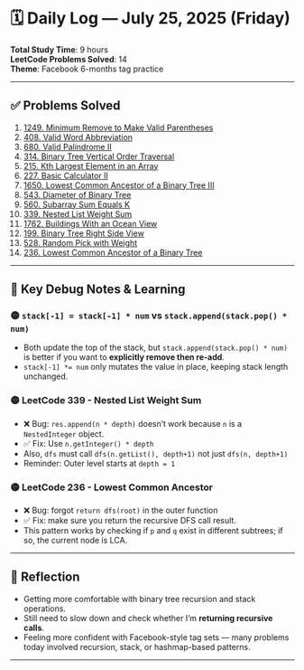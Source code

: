 # 🗓️ Daily Log — July 25, 2025 (Friday)  
**Total Study Time**: 9 hours  
**LeetCode Problems Solved**: 14  
**Theme**: Facebook 6-months tag practice  

---

## ✅ Problems Solved

1. [1249. Minimum Remove to Make Valid Parentheses](https://leetcode.com/problems/minimum-remove-to-make-valid-parentheses?envType=company&envId=facebook&favoriteSlug=facebook-six-months)
2. [408. Valid Word Abbreviation](https://leetcode.com/problems/valid-word-abbreviation?envType=company&envId=facebook&favoriteSlug=facebook-six-months)
3. [680. Valid Palindrome II](https://leetcode.com/problems/valid-palindrome-ii?envType=company&envId=facebook&favoriteSlug=facebook-six-months)
4. [314. Binary Tree Vertical Order Traversal](https://leetcode.com/problems/binary-tree-vertical-order-traversal?envType=company&envId=facebook&favoriteSlug=facebook-six-months)
5. [215. Kth Largest Element in an Array](https://leetcode.com/problems/kth-largest-element-in-an-array?envType=company&envId=facebook&favoriteSlug=facebook-six-months)
6. [227. Basic Calculator II](https://leetcode.com/problems/basic-calculator-ii?envType=company&envId=facebook&favoriteSlug=facebook-six-months)
7. [1650. Lowest Common Ancestor of a Binary Tree III](https://leetcode.com/problems/lowest-common-ancestor-of-a-binary-tree-iii?envType=company&envId=facebook&favoriteSlug=facebook-six-months)
8. [543. Diameter of Binary Tree](https://leetcode.com/problems/diameter-of-binary-tree?envType=company&envId=facebook&favoriteSlug=facebook-six-months)
9. [560. Subarray Sum Equals K](https://leetcode.com/problems/subarray-sum-equals-k?envType=company&envId=facebook&favoriteSlug=facebook-six-months)
10. [339. Nested List Weight Sum](https://leetcode.com/problems/nested-list-weight-sum?envType=company&envId=facebook&favoriteSlug=facebook-six-months)
11. [1762. Buildings With an Ocean View](https://leetcode.com/problems/buildings-with-an-ocean-view?envType=company&envId=facebook&favoriteSlug=facebook-six-months)
12. [199. Binary Tree Right Side View](https://leetcode.com/problems/binary-tree-right-side-view?envType=company&envId=facebook&favoriteSlug=facebook-six-months)
13. [528. Random Pick with Weight](https://leetcode.com/problems/random-pick-with-weight?envType=company&envId=facebook&favoriteSlug=facebook-six-months)
14. [236. Lowest Common Ancestor of a Binary Tree](https://leetcode.com/problems/lowest-common-ancestor-of-a-binary-tree?envType=company&envId=facebook&favoriteSlug=facebook-six-months)

---

## 🧠 Key Debug Notes & Learning

### 🟡 `stack[-1] = stack[-1] * num` vs `stack.append(stack.pop() * num)`
- Both update the top of the stack, but `stack.append(stack.pop() * num)` is better if you want to **explicitly remove then re-add**.
- `stack[-1] *= num` only mutates the value in place, keeping stack length unchanged.

### 🟡 LeetCode 339 - Nested List Weight Sum
- ❌ Bug: `res.append(n * depth)` doesn’t work because `n` is a `NestedInteger` object.
- ✅ Fix: Use `n.getInteger() * depth`
- Also, `dfs` must call `dfs(n.getList(), depth+1)` not just `dfs(n, depth+1)`
- Reminder: Outer level starts at `depth = 1`

### 🟡 LeetCode 236 - Lowest Common Ancestor
- ❌ Bug: forgot `return dfs(root)` in the outer function
- ✅ Fix: make sure you return the recursive DFS call result.
- This pattern works by checking if `p` and `q` exist in different subtrees; if so, the current node is LCA.

---

## 🔄 Reflection
- Getting more comfortable with binary tree recursion and stack operations.
- Still need to slow down and check whether I’m **returning recursive calls**.
- Feeling more confident with Facebook-style tag sets — many problems today involved recursion, stack, or hashmap-based patterns.

---